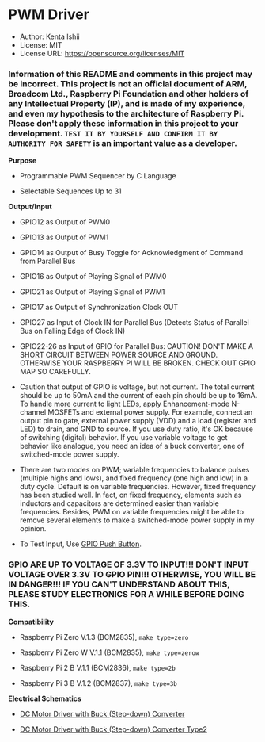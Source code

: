 # PWM Driver

* Author: Kenta Ishii
* License: MIT
* License URL: https://opensource.org/licenses/MIT

### Information of this README and comments in this project may be incorrect. This project is not an official document of ARM, Broadcom Ltd., Raspberry Pi Foundation and other holders of any Intellectual Property (IP), and is made of my experience, and even my hypothesis to the architecture of Raspberry Pi. Please don't apply these information in this project to your development. `TEST IT BY YOURSELF AND CONFIRM IT BY AUTHORITY FOR SAFETY` is an important value as a developer.

**Purpose**

* Programmable PWM Sequencer by C Language

* Selectable Sequences Up to 31

**Output/Input**

* GPIO12 as Output of PWM0

* GPIO13 as Output of PWM1

* GPIO14 as Output of Busy Toggle for Acknowledgment of Command from Parallel Bus

* GPIO16 as Output of Playing Signal of PWM0

* GPIO21 as Output of Playing Signal of PWM1

* GPIO17 as Output of Synchronization Clock OUT

* GPIO27 as Input of Clock IN for Parallel Bus (Detects Status of Parallel Bus on Falling Edge of Clock IN)

* GPIO22-26 as Input of GPIO for Parallel Bus: CAUTION! DON'T MAKE A SHORT CIRCUIT BETWEEN POWER SOURCE AND GROUND. OTHERWISE YOUR RASPBERRY PI WILL BE BROKEN. CHECK OUT GPIO MAP SO CAREFULLY.

* Caution that output of GPIO is voltage, but not current. The total current should be up to 50mA and the current of each pin should be up to 16mA. To handle more current to light LEDs, apply Enhancement-mode N-channel MOSFETs and external power supply. For example, connect an output pin to gate, external power supply (VDD) and a load (register and LED) to drain, and GND to source. If you use duty ratio, it's OK because of switching (digital) behavior. If you use variable voltage to get behavior like analogue, you need an idea of a buck converter, one of switched-mode power supply.

* There are two modes on PWM; variable frequencies to balance pulses (multiple highs and lows), and fixed frequency (one high and low) in a duty cycle. Default is on variable frequencies. However, fixed frequency has been studied well. In fact, on fixed frequency, elements such as inductors and capacitors are determined easier than variable frequencies. Besides, PWM on variable frequencies might be able to remove several elements to make a switched-mode power supply in my opinion.

* To Test Input, Use [GPIO Push Button](https://github.com/JimmyKenMerchant/Python_Codes).

### GPIO ARE UP TO VOLTAGE OF 3.3V TO INPUT!!! DON'T INPUT VOLTAGE OVER 3.3V TO GPIO PIN!!! OTHERWISE, YOU WILL BE IN DANGER!!! IF YOU CAN'T UNDERSTAND ABOUT THIS, PLEASE STUDY ELECTRONICS FOR A WHILE BEFORE DOING THIS.

**Compatibility**

* Raspberry Pi Zero V.1.3 (BCM2835), `make type=zero`

* Raspberry Pi Zero W V.1.1 (BCM2835), `make type=zerow`

* Raspberry Pi 2 B V.1.1 (BCM2836), `make type=2b`

* Raspberry Pi 3 B V.1.2 (BCM2837), `make type=3b`

**Electrical Schematics**

* [DC Motor Driver with Buck (Step-down) Converter](../schematics/dc_motor_driver.pdf)

* [DC Motor Driver with Buck (Step-down) Converter Type2](../schematics/dc_motor_driver2.pdf)
